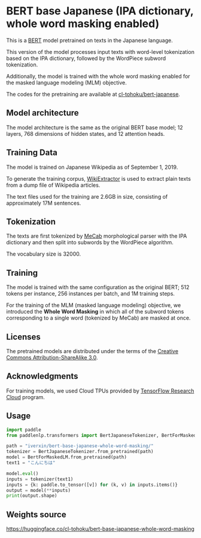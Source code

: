 

# BERT base Japanese (IPA dictionary, whole word masking enabled)

This is a [BERT](https://github.com/google-research/bert) model pretrained on texts in the Japanese language.

This version of the model processes input texts with word-level tokenization based on the IPA dictionary, followed by the WordPiece subword tokenization.

Additionally, the model is trained with the whole word masking enabled for the masked language modeling (MLM) objective.

The codes for the pretraining are available at [cl-tohoku/bert-japanese](https://github.com/cl-tohoku/bert-japanese/tree/v1.0).

## Model architecture

The model architecture is the same as the original BERT base model; 12 layers, 768 dimensions of hidden states, and 12 attention heads.

## Training Data

The model is trained on Japanese Wikipedia as of September 1, 2019.

To generate the training corpus, [WikiExtractor](https://github.com/attardi/wikiextractor) is used to extract plain texts from a dump file of Wikipedia articles.

The text files used for the training are 2.6GB in size, consisting of approximately 17M sentences.

## Tokenization

The texts are first tokenized by [MeCab](https://taku910.github.io/mecab/) morphological parser with the IPA dictionary and then split into subwords by the WordPiece algorithm.

The vocabulary size is 32000.

## Training

The model is trained with the same configuration as the original BERT; 512 tokens per instance, 256 instances per batch, and 1M training steps.

For the training of the MLM (masked language modeling) objective, we introduced the **Whole Word Masking** in which all of the subword tokens corresponding to a single word (tokenized by MeCab) are masked at once.

## Licenses

The pretrained models are distributed under the terms of the [Creative Commons Attribution-ShareAlike 3.0](https://creativecommons.org/licenses/by-sa/3.0/).

## Acknowledgments

For training models, we used Cloud TPUs provided by [TensorFlow Research Cloud](https://www.tensorflow.org/tfrc/) program.

## Usage
```python
import paddle
from paddlenlp.transformers import BertJapaneseTokenizer, BertForMaskedLM

path = "iverxin/bert-base-japanese-whole-word-masking/"
tokenizer = BertJapaneseTokenizer.from_pretrained(path)
model = BertForMaskedLM.from_pretrained(path)
text1 = "こんにちは"

model.eval()
inputs = tokenizer(text1)
inputs = {k: paddle.to_tensor([v]) for (k, v) in inputs.items()}
output = model(**inputs)
print(output.shape)
```

## Weights source
https://huggingface.co/cl-tohoku/bert-base-japanese-whole-word-masking
